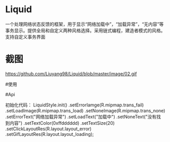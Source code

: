 # Liquid
一个处理网络状态反馈的框架，用于显示“网络加载中”，“加载异常”，“无内容”等事务显示。提供全局和自定义两种风格选择。采用链式编程，建造者模式的风格。支持自定义事务界面

# 截图
https://github.com/Liuyang98/Liquid/blob/master/image/02.gif

#使用



#Api

初始化代码：
       LiquidStyle.init()
                .setErrorIamge(R.mipmap.trans_fail)
                .setLoadImage(R.mipmap.trans_load)
                .setNoneImage(R.mipmap.trans_none)
                .setErrorText("网络加载异常")
                .setLoadText("加载中")
                .setNoneText("没有找到内容")
                .setTextColor(0xffdddddd)
                .setTextSize(20)
                .setClickLayoutRes(R.layout.layout_error)
                .setGifLayoutRes(R.layout.layout_loading);
